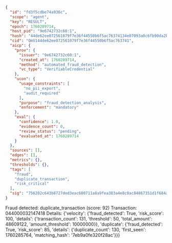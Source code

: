 ```json
{
  "id": "fd3f5cdbe74a936c",
  "scope": "agent",
  "key": "RESULT",
  "epoch": 1760289714,
  "host_pid": "9e6742732c60:1",
  "hash": "44de62ee072561079f7e36f44550b6f5ac76374134e07093a0c6fb90da2bd2df",
  "cid": "QmV144de62ee072561079f7e36f44550b6f5ac763741",
  "aicp": {
    "prov": {
      "issuer": "9e6742732c60:1",
      "created_at": 1760289714,
      "method": "automated_fraud_detection",
      "vc_type": "VerifiableCredential"
    },
    "ucon": {
      "usage_constraints": [
        "no_pii_export",
        "audit_required"
      ],
      "purpose": "fraud_detection_analysis",
      "enforcement": "mandatory"
    },
    "eval": {
      "confidence": 1.0,
      "evidence_count": 0,
      "review_status": "pending",
      "evaluated_at": 1760289714
    }
  },
  "sources": [],
  "edges": [],
  "metrics": {},
  "thresholds": {},
  "tags": [
    "fraud",
    "duplicate_transaction",
    "risk_critical"
  ],
  "sig": "756202c643b8727ded3eac600711a8a9fea383a4e8c0ac84867351d1f684aea9"
}
```

Fraud detected: duplicate_transaction (score: 92)
Transaction: 044000032147418
Details: {'velocity': {'fraud_detected': True, 'risk_score': 100, 'details': {'transaction_count': 131, 'threshold': 50, 'total_amount': 48609122, 'amount_threshold': 10000000}}, 'duplicate': {'fraud_detected': True, 'risk_score': 85, 'details': {'duplicate_count': 130, 'first_seen': 1760285764, 'matching_hash': '7eb9a0fe320f28ac'}}}
